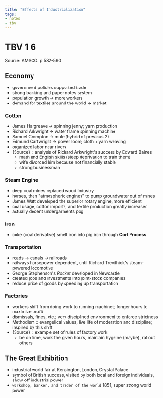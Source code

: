 ```yaml
---
title: "Effects of Industrialization"
tags:
- notes
- tbv
---
```

# TBV 1 6
Source: AMSCO. p 582-590
## Economy
- government policies supported trade
- strong banking and paper notes system
- population growth -> more workers
- demand for textiles around the world -> market
### Cotton
- James Hargreave -> spinning jenny; yarn production
- Richard Arkwright -> water frame spinning machine
- Samuel Crompton -> mule (hybrid of previous 2)
- Edmund Cartwright -> power loom; cloth + yarn weaving
- organized labor near rivers
- {Source} :: analysis of Richard Arkwright's success by Edward Baines
	- math and English skills (sleep deprivation to train them)
	- wife divorced him because not financially stable
	- strong businessman
### Steam Engine
- deep coal mines replaced wood industry
- horses, then "atmospheric engines" to pump groundwater out of mines
- James Watt developed the superior rotary engine, more efficient
- coal usage, cotton imports, and textile production greatly increased
- actually decent undergarments pog
### Iron
- coke (coal derivative) smelt iron into pig iron through **Cort Process**
### Transportation
- roads -> canals -> railroads
- railways horsepower dependent, until Richard Trevithick's steam-powered locomotive
- George Stephenson's *Rocket* developed in Newcastle
- created jobs and investments into joint-stock companies
- reduce price of goods by speeding up transportation
### Factories
- workers shift from doing work to running machines; longer hours to maximize profit
- dismissals, fines, etc.; very disciplined environment to enforce strictness
- Methodism :: evangelical values, live life of moderation and discipline; inspired by this shift
- {Source} :: example set of rules of factory work
	- be on time, work the given hours, maintain hygeine (maybe), rat out others
## The Great Exhibition
- industrial world fair at Kensington, London, Crystal Palace
- symbol of British success, visited by both local and foreign individuals, show off industrial power
- `workshop, banker, and trader of the world` 1851, super strong world power